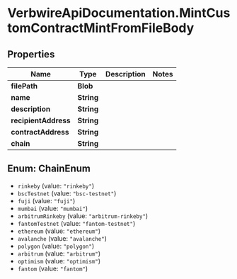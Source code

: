 # VerbwireApiDocumentation.MintCustomContractMintFromFileBody

## Properties
Name | Type | Description | Notes
------------ | ------------- | ------------- | -------------
**filePath** | **Blob** |  | 
**name** | **String** |  | 
**description** | **String** |  | 
**recipientAddress** | **String** |  | 
**contractAddress** | **String** |  | 
**chain** | **String** |  | 

<a name="ChainEnum"></a>
## Enum: ChainEnum

* `rinkeby` (value: `"rinkeby"`)
* `bscTestnet` (value: `"bsc-testnet"`)
* `fuji` (value: `"fuji"`)
* `mumbai` (value: `"mumbai"`)
* `arbitrumRinkeby` (value: `"arbitrum-rinkeby"`)
* `fantomTestnet` (value: `"fantom-testnet"`)
* `ethereum` (value: `"ethereum"`)
* `avalanche` (value: `"avalanche"`)
* `polygon` (value: `"polygon"`)
* `arbitrum` (value: `"arbitrum"`)
* `optimism` (value: `"optimism"`)
* `fantom` (value: `"fantom"`)

